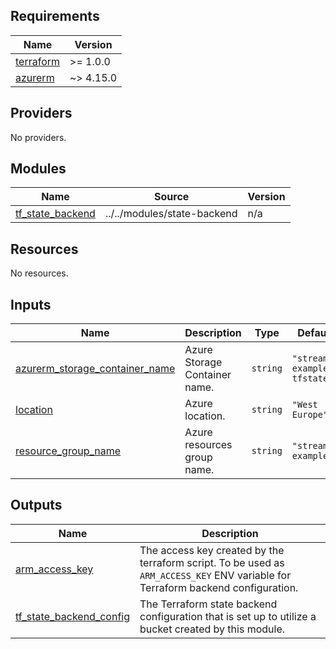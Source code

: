 <!-- BEGIN_TF_DOCS -->
## Requirements

| Name | Version |
|------|---------|
| <a name="requirement_terraform"></a> [terraform](#requirement\_terraform) | >= 1.0.0 |
| <a name="requirement_azurerm"></a> [azurerm](#requirement\_azurerm) | ~> 4.15.0 |

## Providers

No providers.

## Modules

| Name | Source | Version |
|------|--------|---------|
| <a name="module_tf_state_backend"></a> [tf\_state\_backend](#module\_tf\_state\_backend) | ../../modules/state-backend | n/a |

## Resources

No resources.

## Inputs

| Name | Description | Type | Default | Required |
|------|-------------|------|---------|:--------:|
| <a name="input_azurerm_storage_container_name"></a> [azurerm\_storage\_container\_name](#input\_azurerm\_storage\_container\_name) | Azure Storage Container name. | `string` | `"streamx-example-tfstate"` | no |
| <a name="input_location"></a> [location](#input\_location) | Azure location. | `string` | `"West Europe"` | no |
| <a name="input_resource_group_name"></a> [resource\_group\_name](#input\_resource\_group\_name) | Azure resources group name. | `string` | `"streamx-example"` | no |

## Outputs

| Name | Description |
|------|-------------|
| <a name="output_arm_access_key"></a> [arm\_access\_key](#output\_arm\_access\_key) | The access key created by the terraform script. To be used as `ARM_ACCESS_KEY` ENV variable for Terraform backend configuration. |
| <a name="output_tf_state_backend_config"></a> [tf\_state\_backend\_config](#output\_tf\_state\_backend\_config) | The Terraform state backend configuration that is set up to utilize a bucket created by this module. |
<!-- END_TF_DOCS -->